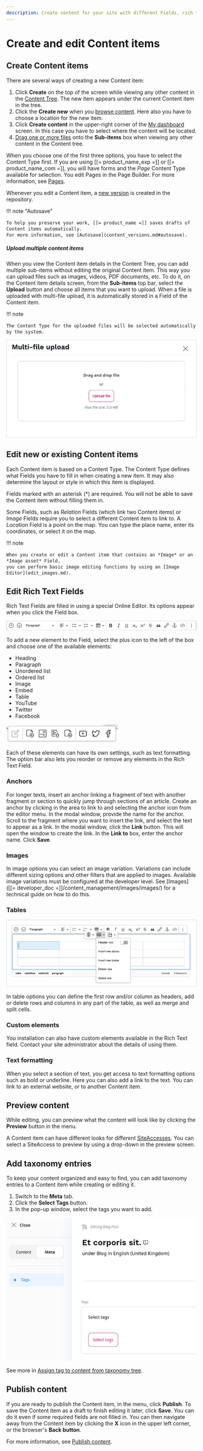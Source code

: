```yaml
---
description: Create content for your site with different Fields, rich text, tags, and then publish it.
---
```


# Create and edit Content items

## Create Content items

There are several ways of creating a new Content item:

1. Click **Create** on the top of the screen while viewing any other content in the [Content Tree](../getting_started/discover_ui.md#content-tree).
The new item appears under the current Content item in the tree.
1. Click the **Create new** when you [browse content](../getting_started/discover_ui.md#content-browser).
Here also you have to choose a location for the new item.
1. Click **Create content** in the upper-right corner of the [My dashboard](../getting_started/discover_ui.md#my-dashboard) screen.
In this case you have to select where the content will be located.
1. [Drag one or more files](#upload-multiple-content-items) onto the **Sub-items** box when viewing any other content in the Content tree.

When you choose one of the first three options, you have to select the Content Type first.
If you are using [[= product_name_exp =]] or [[= product_name_com =]],
you will have forms and the *Page* Content Type available for selection.
You edit Pages in the Page Builder. For more information, see [Pages](create_edit_pages.md).

Whenever you edit a Content item, a [new version](content_versions.md) is created in the repository.

!!! note "Autosave"

    To help you preserve your work, [[= product_name =]] saves drafts of Content items automatically.
    For more information, see [Autosave](content_versions.md#autosave).

##### Upload multiple content items

When you view the Content item details in the Content Tree, you can add multiple 
sub-items without editing the original Content item.
This way you can upload files such as images, videos, PDF documents, etc.
To do it, on the Content item details screen, from the **Sub-items** top bar, select the 
**Upload** button and choose all items that you want to upload.
When a file is uploaded with multi-file upload, it is automatically stored in a 
Field of the Content item.

!!! note

    The Content Type for the uploaded files will be selected automatically by the system.

![Multi-file upload](img/multi_file_upload.png)

## Edit new or existing Content items

Each Content item is based on a Content Type. The Content Type defines what Fields 
you have to fill in when creating a new item.
It may also determine the layout or style in which this item is displayed.

Fields marked with an asterisk (\*) are required. You will not be able to save the Content item without filling them in.

Some Fields, such as *Relation* Fields (which link two Content items) or *Image* Fields
require you to select a different Content item to link to.
A *Location* Field is a point on the map. You can type the place name, enter its coordinates, or select it on the map.

<a name="relation_field"></a>

!!! note

    When you create or edit a Content item that contains an *Image* or an *Image asset* Field, 
    you can perform basic image editing functions by using an [Image Editor](edit_images.md).

## Edit Rich Text Fields

Rich Text Fields are filled in using a special Online Editor. Its options appear when you click the Field box.

![Online Editor menu](img/online_editor_menu.png "Online Editor menu")

To add a new element to the Field, select the plus icon to the left of the box and choose one of the available elements:

- Heading
- Paragraph
- Unordered list
- Ordered list
- Image
- Embed
- Table
- YouTube
- Twitter
- Facebook

![Available Rich Text block elements](img/rich_text_block_elements.png "Available Rich Text block elements")

Each of these elements can have its own settings, such as text formatting.
The option bar also lets you reorder or remove any elements in the Rich Text Field.

### Anchors

For longer texts, insert an anchor linking a fragment of text with another fragment or section
to quickly jump through sections of an article.
Create an anchor by clicking in the area to link to and selecting the anchor icon from the editor menu.
In the modal window, provide the name for the anchor. Scroll to the fragment where you want to insert the link,
and select the text to appear as a link. In the modal window, click the **Link** button.
This will open the window to create the link. In the **Link to** box, enter the anchor name. Click **Save**.

### Images

In image options you can select an image variation.
Variations can include different sizing options and other filters that are applied to images.
Available image variations must be configured at the developer level.
See [Images]([[= developer_doc =]]/content_management/images/images/) for a technical guide on how to do this.

### Tables

![Table options in online editor](img/online_editor_table.png)

In table options you can define the first row and/or column as headers,
add or delete rows and columns in any part of the table, as well as merge and split cells.

### Custom elements

You installation can also have custom elements available in the Rich Text field.
Contact your site administrator about the details of using them.

### Text formatting

When you select a section of text, you get access to text formatting options such as bold or underline.
Here you can also add a link to the text. You can link to an external website, or to another Content item.

## Preview content

While editing, you can preview what the content will look like by clicking the **Preview** button in the menu.

A Content item can have different looks for different [SiteAccesses](translate_content.md#siteaccess).
You can select a SiteAccess to preview by using a drop-down in the preview screen.

## Add taxonomy entries

To keep your content organized and easy to find, you can add taxonomy entries to a Content item while creating or editing it.

1. Switch to the **Meta** tab.
1. Click the **Select Tags** button.
1. In the pop-up window, select the tags you want to add.

![Selecting Taxonomy Entries](img/taxonomy_select_taxonomy_entries.png "Taxonomy entries")

See more in [Assign tag to content from taxonomy tree](taxonomy/work_with_tags.md#assign-tag-to-content-from-taxonomy-tree).

## Publish content

If you are ready to publish the Content item, in the menu, click **Publish**.
To save the Content item as a draft to finish editing it later, click **Save**.
You can do it even if some required fields are not filled in.
You can then navigate away from the Content item by clicking the **X** icon in the upper left corner, or the browser's **Back button**.

For more information, see [Publish content](publish_content.md).
